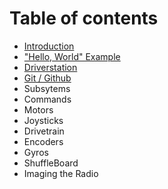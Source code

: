 # Table of contents

* [Introduction](README.md)
* ["Hello, World" Example](hello-world-example.md)
* [Driverstation](dashboard.md)
* [Git / Github](git-github.md)
* Subsytems
* Commands
* Motors
* Joysticks
* Drivetrain
* Encoders
* Gyros
* ShuffleBoard
* Imaging the Radio

